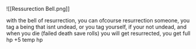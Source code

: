 ![[Ressurection Bell.png]]

with the bell of resurrection, you can ofcourse resurrection someone, you tag a being that isnt undead, or you tag yourself, if your not undead, and when you die (failed death save rolls) you will get resurrected, you get full hp +5 temp hp